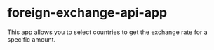 # foreign-exchange-api-app
This app allows you to select countries to get the exchange rate for a specific amount.
